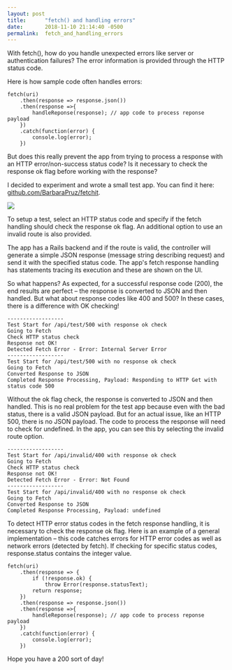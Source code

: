```yaml
---
layout: post
title:      "fetch() and handling errors"
date:       2018-11-10 21:14:40 -0500
permalink:  fetch_and_handling_errors
---
```



With fetch(), how do you handle unexpected errors like server or authentication failures?  The error information is provided through the HTTP status code.  

Here is how sample code often handles errors:

```
fetch(uri)                              
    .then(response => response.json())
    .then(response =>{
        handleReponse(response); // app code to process reponse payload
    })
    .catch(function(error) {
        console.log(error);
    })   
```

But does this really prevent the app from trying to process a response with an HTTP error/non-success status code?   Is it necessary to check the response ok flag before working with the response? 

I decided to experiment and wrote a small test app. You can find it here: [github.com/BarbaraPruz/fetchit](https://github.com/BarbaraPruz/fetchit).  

![](https://drive.google.com/uc?id=10u2isxAfaGW8mUsGVgzaYs-o4WxjzFFu)

To setup a test, select an HTTP status code and specify if the fetch handling should check the response ok flag.  An additional option to use an invalid route is also provided.

The app has a Rails backend and if the route is valid, the controller will generate a simple JSON response (message string describing request) and send it with the specified status code.  The app's fetch response handling has statements tracing its execution and these are shown on the UI.

So what happens?  As expected, for a successful response code (200), the end results are perfect – the response is  converted to JSON and then handled.   But what about response codes like 400 and 500?   In these cases, there is a difference with OK checking!

    ------------------
    Test Start for /api/test/500 with response ok check
    Going to Fetch
    Check HTTP status check
    Response not OK!
    Detected Fetch Error - Error: Internal Server Error
    ------------------
    Test Start for /api/test/500 with no response ok check
    Going to Fetch
    Converted Response to JSON
    Completed Response Processing, Payload: Responding to HTTP Get with status code 500
		
Without the ok flag check, the response is converted to JSON and then handled.  This is no real problem for the test
app because even with the bad status, there is a valid JSON payload.   But for an actual issue, like an HTTP 500, there is no JSON payload.  The code to process the response will need to check for undefined.  In the app, you can see this by selecting the invalid route option.

    ------------------
    Test Start for /api/invalid/400 with response ok check
    Going to Fetch
    Check HTTP status check
    Response not OK!
    Detected Fetch Error - Error: Not Found
    ------------------
    Test Start for /api/invalid/400 with no response ok check
    Going to Fetch
    Converted Response to JSON
    Completed Response Processing, Payload: undefined

To detect HTTP error status codes in the fetch response handling, it is necessary to check the response ok flag.   Here is an example of a general implementation – this code catches errors for HTTP error codes as well as network errors (detected by fetch).  If checking for specific status codes, response.status contains the integer value.

```
fetch(uri)    
    .then(response => {
        if (!response.ok) {
            throw Error(response.statusText);
        return response;   
    })                               
    .then(response => response.json())
    .then(response =>{
        handleReponse(response); // app code to process reponse payload
    })
    .catch(function(error) {
        console.log(error);
    })       
```

Hope you have a 200 sort of day!
